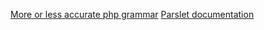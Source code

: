 [More or less accurate php grammar](http://www.phpcompiler.org/doc/latest/grammar.html)
[Parslet documentation](http://kschiess.github.com/parslet/documentation.html)

